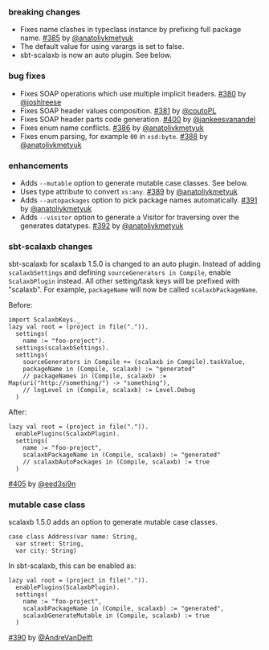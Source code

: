 
### breaking changes

- Fixes name clashes in typeclass instance by prefixing full package name. [#385][385] by [@anatoliykmetyuk][@anatoliykmetyuk]
- The default value for using varargs is set to false.
- sbt-scalaxb is now an auto plugin. See below.

### bug fixes

- Fixes SOAP operations which use multiple implicit headers. [#380][380] by [@joshlreese][@joshlreese]
- Fixes SOAP header values composition. [#381][381] by [@coutoPL][@coutoPL]
- Fixes SOAP header parts code generation. [#400][400] by [@jankeesvanandel][@jankeesvanandel]
- Fixes enum name conflicts. [#386][386] by [@anatoliykmetyuk][@anatoliykmetyuk]
- Fixes enum parsing, for example `00` in `xsd:byte`. [#388][388] by [@anatoliykmetyuk][@anatoliykmetyuk]

### enhancements

- Adds `--mutable` option to generate mutable case classes. See below.
- Uses type attribute to convert `xs:any`. [#389][389] by [@anatoliykmetyuk][@anatoliykmetyuk]
- Adds `--autopackages` option to pick package names automatically. [#391][391] by [@anatoliykmetyuk][@anatoliykmetyuk]
- Adds `--visitor` option to generate a Visitor for traversing over the generates datatypes. [#392][392] by [@anatoliykmetyuk][@anatoliykmetyuk]

### sbt-scalaxb changes

sbt-scalaxb for scalaxb 1.5.0 is changed to an auto plugin.
Instead of adding `scalaxbSettings` and defining `sourceGenerators in Compile`,
enable `ScalaxbPlugin` instead. All other setting/task keys will be prefixed with "scalaxb".
For example, `packageName` will now be called `scalaxbPackageName`.

Before:

    import ScalaxbKeys._
    lazy val root = (project in file(".")).
      settings(
        name := "foo-project").
      settings(scalaxbSettings).
      settings(
        sourceGenerators in Compile += (scalaxb in Compile).taskValue,
        packageName in (Compile, scalaxb) := "generated"
        // packageNames in (Compile, scalaxb) := Map(uri("http://something/") -> "something"),
        // logLevel in (Compile, scalaxb) := Level.Debug
      )

After:

    lazy val root = (project in file(".")).
      enablePlugins(ScalaxbPlugin).
      settings(
        name := "foo-project",
        scalaxbPackageName in (Compile, scalaxb) := "generated"
        // scalaxbAutoPackages in (Compile, scalaxb) := true
      )

  [#405][405] by [@eed3si9n][@eed3si9n]

### mutable case class

scalaxb 1.5.0 adds an option to generate mutable case classes.

    case class Address(var name: String,
      var street: String,
      var city: String)

In sbt-scalaxb, this can be enabled as:

    lazy val root = (project in file(".")).
      enablePlugins(ScalaxbPlugin).
      settings(
        name := "foo-project",
        scalaxbPackageName in (Compile, scalaxb) := "generated",
        scalaxbGenerateMutable in (Compile, scalaxb) := true
      )

[#390][390] by [@AndreVanDelft][@AndreVanDelft]

  [380]: https://github.com/eed3si9n/scalaxb/pull/380
  [381]: https://github.com/eed3si9n/scalaxb/pull/381
  [385]: https://github.com/eed3si9n/scalaxb/pull/385
  [386]: https://github.com/eed3si9n/scalaxb/pull/386
  [388]: https://github.com/eed3si9n/scalaxb/pull/388
  [389]: https://github.com/eed3si9n/scalaxb/pull/389
  [390]: https://github.com/eed3si9n/scalaxb/pull/390
  [391]: https://github.com/eed3si9n/scalaxb/pull/391
  [392]: https://github.com/eed3si9n/scalaxb/pull/392
  [400]: https://github.com/eed3si9n/scalaxb/pull/400
  [405]: https://github.com/eed3si9n/scalaxb/pull/405
  [@anatoliykmetyuk]: https://github.com/anatoliykmetyuk
  [@AndreVanDelft]: https://github.com/AndreVanDelft
  [@joshlreese]: https://github.com/joshlreese
  [@coutoPL]: https://github.com/coutoPL
  [@jankeesvanandel]: https://github.com/jankeesvanandel
  [@eed3si9n]: https://github.com/eed3si9n
